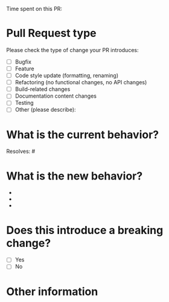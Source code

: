 <!--- Please provide a general summary of your changes in the title above -->
<!-- Give an estimate of the time you spent on this PR in terms of work days. Did you spend 0.5 days on this PR or rather 2 days?  -->

Time spent on this PR:

# Pull Request type

<!-- Please try to limit your pull request to one type; submit multiple pull requests if needed. -->

Please check the type of change your PR introduces:

- [ ] Bugfix
- [ ] Feature
- [ ] Code style update (formatting, renaming)
- [ ] Refactoring (no functional changes, no API changes)
- [ ] Build-related changes
- [ ] Documentation content changes
- [ ] Testing
- [ ] Other (please describe):

# What is the current behavior?

<!-- Please describe the current behavior that you are modifying, or link to a relevant issue. -->

Resolves: #<Issue number>

# What is the new behavior?

<!-- Please describe the behavior or changes that are being added by this PR. -->

-
-
-

# Does this introduce a breaking change?

- [ ] Yes
- [ ] No

<!-- If this does introduce a breaking change, please describe the impact and migration path for existing applications below. -->

# Other information

<!-- Any other information that is important to this PR, such as screenshots of how the component looks before and after the change. -->
